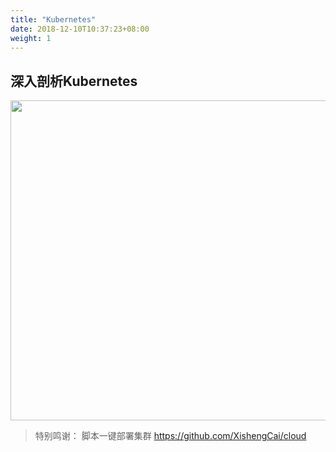 ```yaml
---
title: "Kubernetes"
date: 2018-12-10T10:37:23+08:00
weight: 1
---
```

## 深入剖析Kubernetes
  <!-- ![image](https://raw.github.com/chase-cheng/resource/master/images/kubernetes.jpeg?raw=true) -->

<img src="https://raw.github.com/chase-cheng/resource/master/images/kubernetes.jpeg" height=512px /> 

> 特别鸣谢： 脚本一键部署集群 https://github.com/XishengCai/cloud
